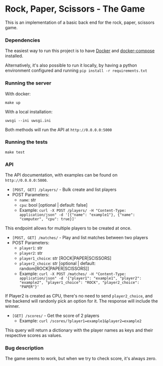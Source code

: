 # Rock, Paper, Scissors - The Game

This is an implementation of a basic back end for the rock, paper, scissors game.

### Dependencies

The easiest way to run this project is to have [Docker](https://www.docker.com/) and [docker-compose](https://docs.docker.com/compose/) installed.

Alternatively, it's also possible to run it locally, by having a python environment configured and running `pip install -r requirements.txt`

### Running the server

With docker:

```
make up
```

With a local installation:

```
uwsgi --ini uwsgi.ini
```

Both methods will run the API at `http://0.0.0.0:5000`

### Running the tests

```
make test
```


### API

The API documentation, with examples can be found on `http://0.0.0.0:5000`.

- `[POST, GET] /players/` - Bulk create and list players
- POST Parameters:
  - `name`: str
  - `cpu`: bool [optional | default: false]
  - Example: `curl -X POST /players/ -H "Content-Type: application/json" -d '[{"name": "example1"}, {"name": "computer", "cpu": true}]'`

This endpoint allows for multiple players to be created at once.

- `[POST, GET] /matches/` - Play and list matches between two players
- POST Parameters:
  - `player1`: str
  - `player2`: str
  - `player1_choice`: str [ROCK|PAPER|SCISSORS]
  - `player2_choice`: str [optional | default: random[ROCK|PAPER|SCISSORS]]
  - Example: `curl -X POST /matches/ -H "Content-Type: application/json" -d '{"player1": "example1", "player2": "example2", "player1_choice": "ROCK", "player2_choice": "PAPER"}'`

If Player2 is created as CPU, there's no need to send `player2_choice`, and the backend will randonly pick an option for it. The response will include the winner.

- `[GET] /scores/` - Get the score of 2 players
  - Example: `curl /scores/?player1=example1&player2=example2`

This query will return a dictionary with the player names as keys and their respective scores as values.


### Bug description

The game seems to work, but when we try to check score, it's always zero.
